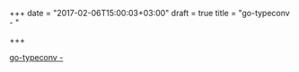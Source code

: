 +++
date = "2017-02-06T15:00:03+03:00"
draft = true
title = "go-typeconv -  "

+++

<p><a href="https://t.co/g08fruaWlV">go-typeconv -  </a></p>

